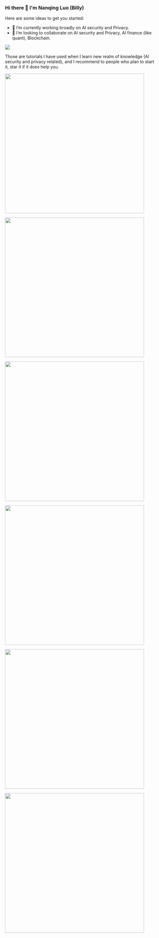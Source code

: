 ### Hi there 👋 I'm Nanqing Luo (Billy)

<!--
**Billy1900/Billy1900** is a ✨ _special_ ✨ repository because its `README.md` (this file) appears on your GitHub profile.
--->
Here are some ideas to get you started:

- 🔭 I’m currently working broadly on AI security and Privacy.
- 👯 I’m looking to collaborate on AI security and Privacy, AI finance (like quant), Blockchain.

![](https://github-profile-summary-cards.vercel.app/api/cards/profile-details?username=Billy1900&theme=dracula)

Those are tutorials I have used when I learn new realm of knowledge (AI security and privacy related), and I recommend to people who plan to start it, star it if it does help you.

<a href="https://github.com/Billy1900/Awesome-Machine-Learning"><img src="https://github-link-card.s3.ap-northeast-1.amazonaws.com/Billy1900/Awesome-Machine-Learning.png" width="460px"></a>

<a href="https://github.com/Billy1900/GNN-Learning-and-Integration"><img src="https://github-link-card.s3.ap-northeast-1.amazonaws.com/Billy1900/GNN-Learning-and-Integration.png" width="460px"></a>

<a href="https://github.com/Billy1900/Awesome-DeepFake-Learning"><img src="https://github-link-card.s3.ap-northeast-1.amazonaws.com/Billy1900/Awesome-DeepFake-Learning.png" width="460px"></a>

<a href="https://github.com/Billy1900/Learning-of-Computer-Science"><img src="https://github-link-card.s3.ap-northeast-1.amazonaws.com/Billy1900/Learning-of-Computer-Science.png" width="460px"></a>

<a href="https://github.com/Billy1900/Awesome-Differential-Privacy"><img src="https://github-link-card.s3.ap-northeast-1.amazonaws.com/Billy1900/Awesome-Differential-Privacy.png" width="460px"></a>

<a href="https://github.com/Billy1900/Privacy-and-Security-issues-in-machine-learning"><img src="https://github-link-card.s3.ap-northeast-1.amazonaws.com/Billy1900/Privacy-and-Security-issues-in-machine-learning.png" width="460px"></a>

